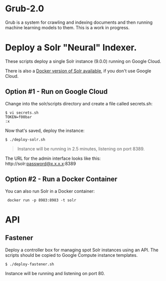 # Grub-2.0 
Grub is a system for crawling and indexing documents and then running machine learning models to them. This is a work in progress.

# Deploy a Solr "Neural" Indexer.
These scripts deploy a single Solr instance (9.0.0) running on Google Cloud.

There is also a [Docker version of Solr available](https://hub.docker.com/_/solr), if you don't use Google Cloud.

## Option #1 - Run on Google Cloud
Change into the solr/scripts directory and create a file called secrets.sh:

```
$ vi secrets.sh
TOKEN=f00bar
:x
```
Now that's saved, deploy the instance:
```
$ ./deploy-solr.sh
```
> Instance will be running in 2.5 minutes, listening on port 8389.

The URL for the admin interface looks like this: http://solr:password@x.x.x.x:8389

## Option #2 - Run a Docker Container
You can also run Solr in a Docker container:

```
 docker run -p 8983:8983 -t solr
```



# API

## Fastener
Deploy a controller box for managing spot Solr instances using an API. The scripts should be copied to Google Compute instance templates.

```
$ ./deploy-fastener.sh
```

Instance will be running and listening on port 80.
